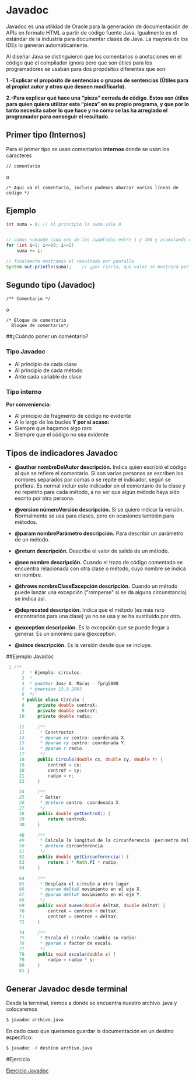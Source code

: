 # Javadoc
Javadoc es una utilidad de Oracle para la generación de documentación de APIs en formato HTML a partir de código fuente Java. 
Igualmente es el estándar de la industria para documentar clases de Java. La mayoría de los IDEs lo generan automáticamente.

Al diseñar Java se distinguieron que los comentarios o anotaciones en el código que el compilador ignora 
pero que son útiles para los programadores se usaban para dos propósitos diferentes que son:

**1.-Explicar el propósito de sentencias o grupos de sentencias (Útiles para el propiot autor y otros que deseen modificarlo).**

**2.-Para explicar qué hace una “pieza” cerrada de código. 
Estos son útiles para quien quiera utilizar esta “pieza” en su propio programa, y que por lo tanto 
necesita saber lo que hace y no como se las ha arreglado el programador para conseguir el resultado.**

## Primer tipo (Internos)

Para el primer tipo se usan comentarios **internos** donde se usan los caracteres

```text
// comentario
```

o

```text
/* Aqui va el comentario, incluso podemos abarcar varias líneas de código */
```

## Ejemplo

```java
int suma = 0; // al principio la suma vale 0 


// vamos sumando cada uno de los cuadrados entre 1 y 100 y acumulando el resultado
for (int i=1; i<=99; i+=2)
    suma += i;

// finalmente mostramos el resultado por pantalla
System.out.println(suma);    // ¿por cierto, que valor se mostrará por pantalla?

```
## Segundo tipo (Javadoc)

```text
/** Comentario */
```

o

```text
/* Bloque de comentario
  Bloque de comentario*/
```
##¿Cuándo poner un comentario?

### Tipo Javadoc
* Al principio de cada clase
* Al principio de cada método
* Ante cada variable de clase

### Tipo interno
**Por conveniencia:**
* Al principio de fragmento de código no evidente
* A lo largo de los bucles
**Y por si acaso:**
* Siempre que hagamos algo raro
* Siempre que el código no sea evidente

## Tipos de indicadores Javadoc

* **@author nombreDelAutor descripción.** 
Indica quién escribió el código al que se refiere el comentario. Si son varias personas se escriben los nombres separados por comas o se repite el indicador, según se prefiera. Es normal incluir este indicador en el comentario de la clase y no repetirlo para cada método, a no ser que algún método haya sido escrito por otra persona. 

* **@version númeroVersión descripción.** Si se quiere indicar la versión. Normalmente se usa para clases, pero en ocasiones también para métodos. 

* **@param nombreParámetro descripción.** Para describir un parámetro de un método. 

* **@return descripción.** Describe el valor de salida de un método. 

* **@see nombre descripción.** Cuando el trozo de código comentado se encuentra relacionada con otra clase o método, cuyo nombre se indica en nombre. 

* **@throws nombreClaseExcepción descripción.** Cuando un método puede lanzar una excepción ("romperse" si se da alguna circunstancia) se indica así. 

* **@deprecated descripción.** Indica que el método (es más raro encontrarlos para una clase) ya no se usa y se ha sustituido por otro. 

* **@exception descripción.** Es la excepción que se puede llegar a generar. Es un sinónimo para @exception.

* **@since descripción.**  Es la versión desde que se incluye.

##Ejemplo Javadoc

```java
 1 /**
      2  * Ejemplo: círculos.
      3  *
      4  * @author José A. Mañas - fprg5000
      5  * @version 23.9.2005
      6  */
      7 public class Circulo {
      8     private double centroX;
      9     private double centroY;
     10     private double radio;

     12     /**
     13      * Constructor.
     14      * @param cx centro: coordenada X.
     15      * @param cy centro: coordenada Y.
     16      * @param r radio.
     17      */
     18     public Circulo(double cx, double cy, double r) {
     19         centroX = cx;
     20         centroY = cy;
     21         radio = r;
     22     }

     24     /**
     25      * Getter.
     26      * @return centro: coordenada X.
     27      */
     28     public double getCentroX() {
     29         return centroX;
     30     }

     48     /**
     49      * Calcula la longitud de la circunferencia (perímetro del círculo).
     50      * @return circunferencia.
     51      */
     52     public double getCircunferencia() {
     53         return 2 * Math.PI * radio;
     54     }

     64     /**
     65      * Desplaza el círculo a otro lugar.
     66      * @param deltaX movimiento en el eje X.
     67      * @param deltaY movimiento en el eje Y.
     68      */
     69     public void mueve(double deltaX, double deltaY) {
     70         centroX = centroX + deltaX;
     71         centroY = centroY + deltaY;
     72     }

     74     /**
     75      * Escala el círculo (cambia su radio).
     76      * @param s factor de escala.
     77      */
     78     public void escala(double s) {
     79         radio = radio * s;
     80     }
     81 }
```
     
## Generar Javadoc desde terminal
     
Desde la terminal, iremos a donde se encuentra nuestro archivo .java y colocaremos

```bash
$ javadoc archivo.java
```
En dado caso que queramos guardar la documentación en un destino específico:

```bash
$ javadoc -d destino archivo.java
```
#Ejercicio

[Ejercicio Javadoc](/Materiales/Talleres/Documentacion/Ejercicios.md)
